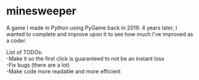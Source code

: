 # minesweeper

A game I made in Python using PyGame back in 2019. 4 years later, I wanted to complete and improve upon it to see how much I've improved as a coder.

List of TODOs:  
-Make it so the first click is guaranteed to not be an instant loss  
-Fix bugs (there are a lot)  
-Make code more readable and more efficient  

